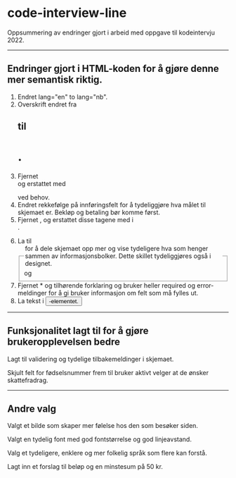 # code-interview-line

Oppsummering av endringer gjort i arbeid med oppgave til kodeintervju 2022.

---

## Endringer gjort i HTML-koden for å gjøre denne mer semantisk riktig.

1. Endret lang="en" to lang="nb".
2. Overskrift endret fra <h2> til <h1>.
3. Fjernet <br> og erstattet med <p></p> ved behov.
4. Endret rekkefølge på innføringsfelt for å tydeliggjøre hva målet til skjemaet er. Bekløp og betaling bør komme først.
5. Fjernet <b></b>, og erstattet disse tagene med <label> i <form>.
6. La til <fieldset> og <legend> for å dele skjemaet opp mer og vise tydeligere hva som henger sammen av informasjonsbolker. Dette skillet tydeliggjøres også i designet.
7. Fjernet \* og tilhørende forklaring og bruker heller required og error-meldinger for å gi bruker informasjon om felt som må fylles ut.
8. La tekst i <button>-elementet.

---

## Funksjonalitet lagt til for å gjøre brukeropplevelsen bedre

Lagt til validering og tydelige tilbakemeldinger i skjemaet.

Skjult felt for fødselsnummer frem til bruker aktivt velger at de ønsker skattefradrag.

---

## Andre valg

Valgt et bilde som skaper mer følelse hos den som besøker siden.

Valgt en tydelig font med god fontstørrelse og god linjeavstand.

Valg et tydeligere, enklere og mer folkelig språk som flere kan forstå.

Lagt inn et forslag til beløp og en minstesum på 50 kr.
